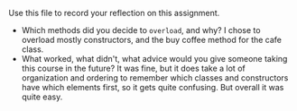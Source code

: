 Use this file to record your reflection on this assignment.

- Which methods did you decide to `overload`, and why?
I chose to overload mostly constructors, and the buy coffee method for the cafe class. 
- What worked, what didn't, what advice would you give someone taking this course in the future?
It was fine, but it does take a lot of organization and ordering to remember which classes and constructors have which elements first, so it gets quite confusing. But overall it was quite easy. 